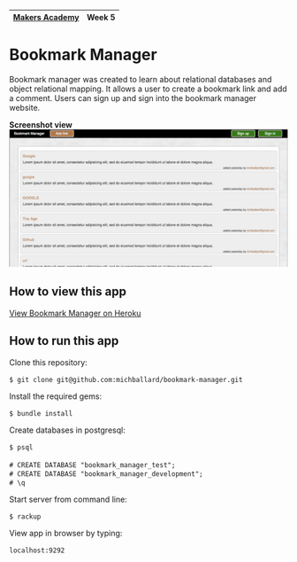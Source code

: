 | [Makers Academy](http://www.makersacademy.com) | Week 5 |
| ------ | ------ |

Bookmark Manager
================

Bookmark manager was created to learn about relational databases and object relational mapping.  It allows a user to create a bookmark link and add a comment.  Users can sign up and sign into the bookmark manager website.  

<strong>Screenshot view</strong>
![Screenshot](/images/screenshot.png)

## How to view this app
[View Bookmark Manager on Heroku]

## How to run this app

Clone this repository:
```shell
$ git clone git@github.com:michballard/bookmark-manager.git
```

Install the required gems:
```shell
$ bundle install
```

Create databases in postgresql:
```shell
$ psql

# CREATE DATABASE "bookmark_manager_test";
# CREATE DATABASE "bookmark_manager_development";
# \q

```

Start server from command line:
```shell
$ rackup
```

View app in browser by typing:
```
localhost:9292
```

[View Bookmark Manager on Heroku]:http://morning-badlands-8105.herokuapp.com/